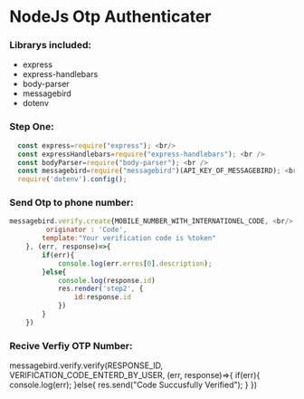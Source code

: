 # NodeJs Otp Authenticater

### Librarys included:
 * express
 * express-handlebars
 * body-parser
 * messagebird
 * dotenv
 
### Step One:

```javascript
  const express=require("express"); <br/>
  const expressHandlebars=require("express-handlebars"); <br />
  const bodyParser=require("body-parser"); <br />
  const messagebird=require("messagebird")(API_KEY_OF_MESSAGEBIRD); <br />
  require('dotenv').config();
 ``` 
 
### Send Otp to phone number:

```javascript
messagebird.verify.create{MOBILE_NUMBER_WITH_INTERNATIONEL_CODE, <br/>
         originator : 'Code',
        template:"Your verification code is %token"
    }, (err, response)=>{
        if(err){
            console.log(err.erros[0].description);
        }else{
            console.log(response.id)
            res.render('step2', {
                id:response.id
            })
        }
    })
```
    
### Recive Verfiy OTP Number:

messagebird.verify.verify(RESPONSE_ID, VERIFICATION_CODE_ENTERD_BY_USER, (err, response)=>{
        if(err){
            console.log(err);
        }else{
            res.send("Code Succusfully Verified");
        }
    })
